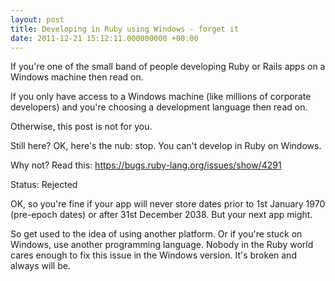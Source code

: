 ```yaml
---
layout: post
title: Developing in Ruby using Windows - forget it
date: 2011-12-21 15:12:11.000000000 +00:00
---
```

If you're one of the small band of people developing Ruby or Rails apps on a Windows machine then read on.

If you only have access to a Windows machine (like millions of corporate developers) and you're choosing a development language then read on.

Otherwise, this post is not for you.

Still here? OK, here's the nub: stop. You can't develop in Ruby on Windows.

Why not? Read this: <a href="https://bugs.ruby-lang.org/issues/show/4291">https://bugs.ruby-lang.org/issues/show/4291</a>

Status: Rejected

OK, so you're fine if your app will never store dates prior to 1st January 1970 (pre-epoch dates) or after 31st December 2038. But your next app might.

So get used to the idea of using another platform. Or if you're stuck on Windows, use another programming language. Nobody in the Ruby world cares enough to fix this issue in the Windows version. It's broken and always will be.

&nbsp;

